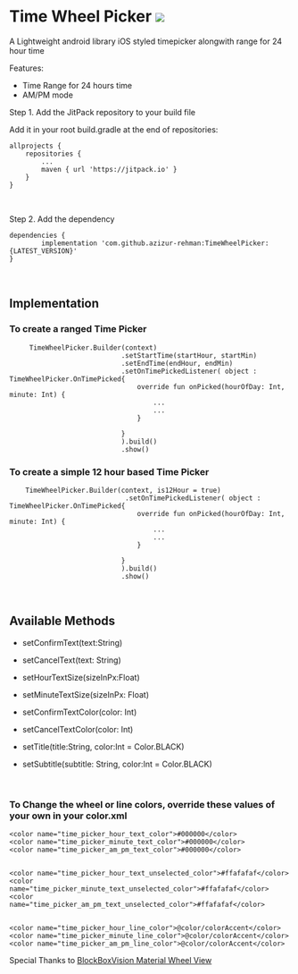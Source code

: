 # Time Wheel Picker [![](https://jitpack.io/v/azizur-rehman/LinkedInAuth.svg)](https://jitpack.io/#azizur-rehman/LinkedInAuth)

A Lightweight android library iOS styled timepicker alongwith range for 24 hour time

Features:
  - Time Range for 24 hours time
  - AM/PM mode
 

Step 1. Add the JitPack repository to your build file

Add it in your root build.gradle at the end of repositories:

	allprojects {
		repositories {
			...
			maven { url 'https://jitpack.io' }
		}
	}
  
  
&nbsp;

  Step 2. Add the dependency

	dependencies {
	        implementation 'com.github.azizur-rehman:TimeWheelPicker:{LATEST_VERSION}'
	}
  
  
  &nbsp;
  &nbsp;
 ## Implementation
  
  ### To create a ranged Time Picker
  
         TimeWheelPicker.Builder(context)
                                .setStartTime(startHour, startMin)
                                .setEndTime(endHour, endMin)
                                .setOnTimePickedListener( object : TimeWheelPicker.OnTimePicked{
                                    override fun onPicked(hourOfDay: Int, minute: Int) {
                                        ...
                                        ...
                                    }

                                }
                                ).build()
                                .show()
            
### To create a simple 12 hour based Time Picker
        TimeWheelPicker.Builder(context, is12Hour = true)
                                 .setOnTimePickedListener( object : TimeWheelPicker.OnTimePicked{
                                    override fun onPicked(hourOfDay: Int, minute: Int) {
                                        ...
                                        ...
                                    }

                                }
                                ).build()
                                .show()
      
 
  &nbsp;
  &nbsp;
 ## Available Methods
 
* setConfirmText(text:String)
* setCancelText(text: String)
* setHourTextSize(sizeInPx:Float)
* setMinuteTextSize(sizeInPx: Float)
* setConfirmTextColor(color: Int)
* setCancelTextColor(color: Int)
* setTitle(title:String, color:Int = Color.BLACK)
* setSubtitle(subtitle: String, color:Int = Color.BLACK)

  &nbsp;
  &nbsp;
 ### To Change the wheel or line colors, override these values of your own in your color.xml
    <color name="time_picker_hour_text_color">#000000</color>
    <color name="time_picker_minute_text_color">#000000</color>
    <color name="time_picker_am_pm_text_color">#000000</color>


    <color name="time_picker_hour_text_unselected_color">#ffafafaf</color>
    <color name="time_picker_minute_text_unselected_color">#ffafafaf</color>
    <color name="time_picker_am_pm_text_unselected_color">#ffafafaf</color>


    <color name="time_picker_hour_line_color">@color/colorAccent</color>
    <color name="time_picker_minute_line_color">@color/colorAccent</color>
    <color name="time_picker_am_pm_line_color">@color/colorAccent</color>
    
    

Special Thanks to [BlockBoxVision Material Wheel View](https://github.com/BlackBoxVision/material-wheel-view)
  

